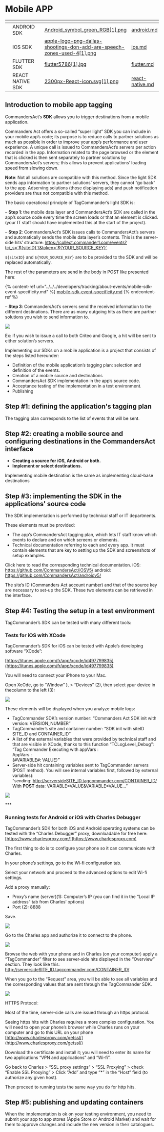 # Mobile APP

<table data-view="cards"><thead><tr><th></th><th></th><th></th><th data-hidden data-card-cover data-type="files"></th><th data-hidden data-card-target data-type="content-ref"></th></tr></thead><tbody><tr><td></td><td>ANDROID SDK</td><td></td><td><a href="../../../.gitbook/assets/Android_symbol_green_RGB[1].png">Android_symbol_green_RGB[1].png</a></td><td><a href="android.md">android.md</a></td></tr><tr><td></td><td>IOS SDK</td><td></td><td><a href="../../../.gitbook/assets/apple-logo-png-dallas-shootings-don-add-are-speech-zones-used-4[1].png">apple-logo-png-dallas-shootings-don-add-are-speech-zones-used-4[1].png</a></td><td><a href="ios.md">ios.md</a></td></tr><tr><td></td><td>FLUTTER SDK</td><td></td><td><a href="../../../.gitbook/assets/flutter5786[1].jpg">flutter5786[1].jpg</a></td><td><a href="flutter.md">flutter.md</a></td></tr><tr><td></td><td>REACT NATIVE SDK</td><td></td><td><a href="../../../.gitbook/assets/2300px-React-icon.svg[1].png">2300px-React-icon.svg[1].png</a></td><td><a href="react-native.md">react-native.md</a></td></tr></tbody></table>

## Introduction to mobile app tagging

CommandersAct’s **SDK** allows you to trigger destinations from a mobile application.

Commanders Act offers a so-called “super light” SDK you can include in your mobile app’s code; its purpose is to reduce calls to partner solutions as much as possible in order to improve your app’s performance and user experience. A unique call is issued to CommandersAct’s servers per action recorded in the app. Information related to the page browsed or the element that is clicked is then sent separately to partner solutions by CommandersAct’s servers; this allows to prevent applications’ loading speed from slowing down.

**Note**: Not all solutions are compatible with this method. Since the light SDK sends app information to partner solutions’ servers, they cannot “go back” to the app. Adserving solutions (those displaying ads) and push notification providers are thus not compatible with this method.

The basic operational principle of TagCommander’s light SDK is:

– **Step 1**: the mobile data layer and CommandersAct’s SDK are called in the app’s source code every time the screen loads or that an element is clicked. (your IT staff should have implemented this at the start of the project).

– **Step 2**: CommandersAct’s SDK issues calls to CommandersAct’s servers and automatically sends the mobile data layer’s contents. This is the server-side hits’ structure: https://collect.commander1.com/events?tc\_s=`${siteID}`\&token=`${YOUR_SOURCE_KEY}`

`${siteID}` and `${YOUR_SOURCE_KEY}` are to be provided to the SDK and will be replaced automatically.

The rest of the parameters are send in the body in POST like presented here:

{% content-ref url="../../../developers/tracking/about-events/mobile-sdk-event-specificity.md" %}
[mobile-sdk-event-specificity.md](../../../developers/tracking/about-events/mobile-sdk-event-specificity.md)
{% endcontent-ref %}

– **Step 3**: CommandersAct’s servers send the received information to the different destinations. There are as many outgoing hits as there are partner solutions you wish to send information to.

![](../../../.gitbook/assets/schema\_EN\[1]\[1].png)

Ex: if you wish to issue a call to both Criteo and Google, a hit will be sent to either solution’s servers.

Implementing our SDKs on a mobile application is a project that consists of the steps listed hereunder:

* Definition of the mobile application’s tagging plan: selection and definition of the events.
* Creation of a mobile source and destinations
* CommandersAct SDK implementation in the app’s source code.
* Acceptance testing of the implementation in a test environment.
* Publishing

## Step #1: defining the application's tagging plan

The tagging plan corresponds to the list of events that will be sent.

## Step #2: creating a mobile source and configuring destinations in the CommandersAct interface

* **Creating a source for iOS, Android or both.**
* **Implement or select destinations.**

Implementing mobile destination is the same as implementing cloud-base destinations

## Step #3: implementing the SDK in the applications' source code

The SDK implementation is performed by technical staff or IT departments.

These elements must be provided:

* The app’s CommandersAct tagging plan, which lets IT staff know which events to declare and on which screens or elements.
* Technical documentation referring to each and every app. It must contain elements that are key to setting up the SDK and screenshots of setup examples.

Click here to read the corresponding technical documentation. iOS: https://github.com/CommandersAct/iOSV5/ android: https://github.com/CommandersAct/androidv5/

The site’s ID (Commanders Act account number) and that of the source key are necessary to set-up the SDK. These two elements can be retrieved in the interface.

## Step #4: Testing the setup in a test environment

TagCommander’s SDK can be tested with many different tools:

### **Tests for iOS with XCode**

TagCommander’s SDK for iOS can be tested with Apple’s developing software “XCode”:

[https://itunes.apple.com/fr/app/xcode/id497799835](https://itunes.apple.com/fr/app/xcode/id497799835)

You will need to connect your iPhone to your Mac.

Open XcOde, go to “Window” ), > “Devices” (2), then select ypur device in thecolumn to the left (3):

![](../../../.gitbook/assets/xcode\_1\[1].png)

These elements will be displayed when you analyze mobile logs:

* TagCommander SDK’s version number: “Commanders Act SDK init with version: VERSION\_NUMBER”
* TagCommander’s site and container number: “SDK init with siteID SITE\_ID and CONTAINER\_ID”
* A list of the external variables that were provided by technical staff and that are visible in XCode, thanks to this function “TCLogLevel\_Debug”:\
  “Tag Commander Executing with appVars :\
  AppVars :\
  {#VARIABLE#: VALUE}”
* Server-side hit containing variables sent to TagCommander servers (POST method). You will see internal variables first, followed by external variables):\
  “sending: [http://serversideSITE\_ID.tagcommander.com/CONTAINER\_ID/](http://serversidesite\_id.tagcommander.com/XXX/)\
  With **POST** data: VARIABLE=VALUE\&VARIABLE=VALUE…”

![](../../../.gitbook/assets/xcode\_2\[1].png)

\*\*\*

### **Running tests for Android or iOS with Charles Debugger**

TagCommander’s SDK for both iOS and Android operating systems can be tested with the “Charles Debugger” proxy, downloadable for free here: [https://www.charlesproxy.com/](https://www.charlesproxy.com)

The first thing to do is to configure your phone so it can communicate with Charles.

In your phone’s settings, go to the Wi-fi configuration tab.

Select your network and proceed to the advanced options to edit Wi-fi settings.

Add a proxy manually:

* Proxy’s name (server)(1): Computer’s IP (you can find it in the “Local IP address” tab from Charles’ options)
* Port (2): 8888

Save.

![](../../../.gitbook/assets/charles\_1\[1].png)

Go to the Charles app and authorize it to connect to the phone.

![](../../../.gitbook/assets/charles\_2\[1].png)

Browse the web with your phone and in Charles (on your computer) apply a “TagCommander” filter to see server-side hits displayed in the “Overview” section. They look like this: [http://serversideSITE\_ID.tagcommander.com/CONTAINER\_ID/](http://serversidesite\_id.tagcommander.com/XXX/)

When you go to the “Request” area, you will be able to see all variables and the corresponding values that are sent through the TagCommander SDK.

![](../../../.gitbook/assets/charles\_3\[1].png)

HTTPS Protocol:

Most of the time, server-side calls are issued through an https protocol.

Seeing https hits with Charles requires a more complex configuration. You will need to open your phone’s browser while Charles runs on your computer and go to this URL on your phone [http://www.charlesproxy.com/getssl/](http://www.charlesproxy.com/getssl/)

Download the certificate and install it; you will need to enter its name for two applications “VPN and applications” and “Wi-fi”.

Go back to Charles > “SSL proxy settings” > “SSL Proxying” > check “Enable SSL Proxying” > Click “Add” and type “\*” in the “Host” field (to authorize any given host).

Then proceed to running tests the same way you do for http hits.

## Step #5: publishing and updating containers

When the implementation is ok on your testing environment, you need to submit your app to app stores (Apple Store or Android Market) and wait for them to approve changes and include the new version in their catalogues.
